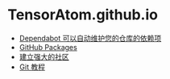# TensorAtom.github.io

- [Dependabot 可以自动维护您的仓库的依赖项](https://docs.github.com/cn/github/administering-a-repository/keeping-your-dependencies-updated-automatically)
- [GitHub Packages](https://docs.github.com/cn/packages)
- [建立强大的社区](https://docs.github.com/cn/github/building-a-strong-community)
- [Git 教程](https://git-scm.com/book/zh/v2)